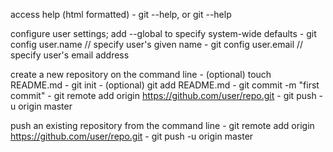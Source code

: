 access help (html formatted)
    - git --help, or git <cmd> --help

configure user settings; add --global to specify system-wide defaults
    - git config user.name <user name> // specify user's given name
    - git config user.email <user email> // specify user's email address

create a new repository on the command line
    - (optional) touch README.md
    - git init
    - (optional) git add README.md
    - git commit -m "first commit"
    - git remote add origin https://github.com/user/repo.git
    - git push -u origin master
    
push an existing repository from the command line
    - git remote add origin https://github.com/user/repo.git
    - git push -u origin master

